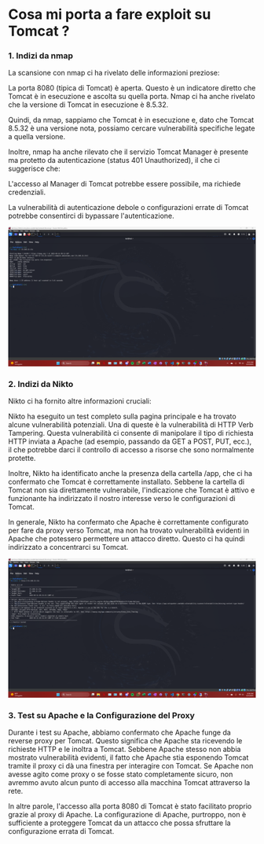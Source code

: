 # Cosa mi porta a fare exploit su Tomcat ? 

### 1. Indizi da nmap
La scansione con nmap ci ha rivelato delle informazioni preziose:

La porta 8080 (tipica di Tomcat) è aperta. Questo è un indicatore diretto che Tomcat è in esecuzione e ascolta su quella porta. Nmap ci ha anche rivelato che la versione di Tomcat in esecuzione è 8.5.32.

Quindi, da nmap, sappiamo che Tomcat è in esecuzione e, dato che Tomcat 8.5.32 è una versione nota, possiamo cercare vulnerabilità specifiche legate a quella versione.

Inoltre, nmap ha anche rilevato che il servizio Tomcat Manager è presente ma protetto da autenticazione (status 401 Unauthorized), il che ci suggerisce che:

L'accesso al Manager di Tomcat potrebbe essere possibile, ma richiede credenziali.

La vulnerabilità di autenticazione debole o configurazioni errate di Tomcat potrebbe consentirci di bypassare l'autenticazione.

<img src="../immagini/4nmap-sS.png" alt="Logo" width="700"/>

### 2. Indizi da Nikto
Nikto ci ha fornito altre informazioni cruciali:

Nikto ha eseguito un test completo sulla pagina principale e ha trovato alcune vulnerabilità potenziali. Una di queste è la vulnerabilità di HTTP Verb Tampering. Questa vulnerabilità ci consente di manipolare il tipo di richiesta HTTP inviata a Apache (ad esempio, passando da GET a POST, PUT, ecc.), il che potrebbe darci il controllo di accesso a risorse che sono normalmente protette.

Inoltre, Nikto ha identificato anche la presenza della cartella /app, che ci ha confermato che Tomcat è correttamente installato. Sebbene la cartella di Tomcat non sia direttamente vulnerabile, l'indicazione che Tomcat è attivo e funzionante ha indirizzato il nostro interesse verso le configurazioni di Tomcat.

In generale, Nikto ha confermato che Apache è correttamente configurato per fare da proxy verso Tomcat, ma non ha trovato vulnerabilità evidenti in Apache che potessero permettere un attacco diretto. Questo ci ha quindi indirizzato a concentrarci su Tomcat.

<img src="../immagini/7nikto.png" alt="Logo" width="700"/>

### 3. Test su Apache e la Configurazione del Proxy
Durante i test su Apache, abbiamo confermato che Apache funge da reverse proxy per Tomcat. Questo significa che Apache sta ricevendo le richieste HTTP e le inoltra a Tomcat. Sebbene Apache stesso non abbia mostrato vulnerabilità evidenti, il fatto che Apache stia esponendo Tomcat tramite il proxy ci dà una finestra per interagire con Tomcat. Se Apache non avesse agito come proxy o se fosse stato completamente sicuro, non avremmo avuto alcun punto di accesso alla macchina Tomcat attraverso la rete.

In altre parole, l'accesso alla porta 8080 di Tomcat è stato facilitato proprio grazie al proxy di Apache. La configurazione di Apache, purtroppo, non è sufficiente a proteggere Tomcat da un attacco che possa sfruttare la configurazione errata di Tomcat.
